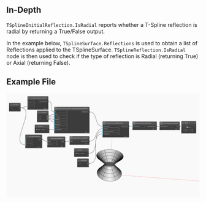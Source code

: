 ## In-Depth
`TSplineInitialReflection.IsRadial` reports whether a T-Spline reflection is radial by returning a True/False output.

In the example below, `TSplineSurface.Reflections` is used to obtain a list of Reflections applied to the TSplineSurface. `TSplineReflection.IsRadial` node is then used to check if the type of reflection is Radial (returning True) or Axial (returning False). 


## Example File

![Example](./Autodesk.DesignScript.Geometry.TSpline.TSplineReflection.IsRadial_img.jpg)
